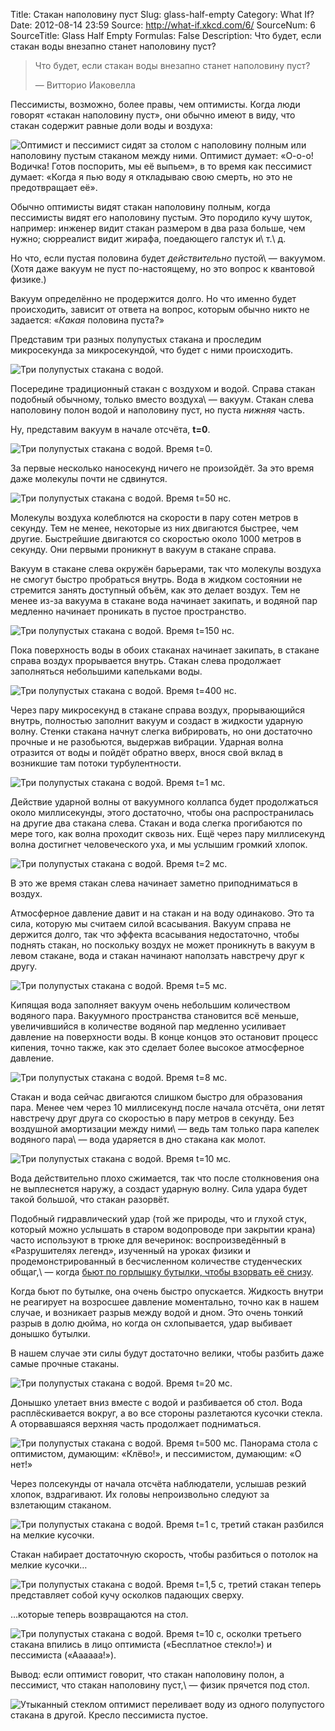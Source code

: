 Title: Стакан наполовину пуст
Slug: glass-half-empty
Category: What If?
Date: 2012-08-14 23:59
Source: http://what-if.xkcd.com/6/
SourceNum: 6
SourceTitle: Glass Half Empty
Formulas: False
Description: Что будет, если стакан воды внезапно станет наполовину пуст?

> Что будет, если стакан воды внезапно станет наполовину пуст?
>
> — Витторио Иаковелла

Пессимисты, возможно, более правы, чем оптимисты. Когда люди говорят «стакан наполовину пуст», они обычно имеют в виду, что стакан содержит равные доли воды и воздуха:

![](/uploads/006-glass-half-empty/glass_people_ru.png "Оптимист и пессимист сидят за столом с наполовину полным или наполовину пустым стаканом между ними. Оптимист думает: «О-о-о! Водичка! Готов поспорить, мы её выпьем», в то время как пессимист думает: «Когда я пью воду я откладываю свою смерть, но это не предотвращает её».")

Обычно оптимисты видят стакан наполовину полным, когда пессимисты видят его наполовину пустым. Это породило кучу шуток, например: инженер видит стакан размером в два раза больше, чем нужно; сюрреалист видит жирафа, поедающего галстук и\ т.\ д.

Но что, если пустая половина будет *действительно* пустой\ — вакуумом. (Хотя даже вакуум не пуст по-настоящему, но это вопрос к квантовой физике.)

Вакуум определённо не продержится долго. Но что именно будет происходить, зависит от ответа на вопрос, которым обычно никто не задается: «*Какая* половина пуста?»

Представим три разных полупустых стакана и проследим микросекунда за микросекундой, что будет с ними происходить.

![](/uploads/006-glass-half-empty/glass_three_ru.png "Три полупустых стакана с водой.")

Посередине традиционный стакан с воздухом и водой. Справа стакан подобный обычному, только вместо воздуха\ — вакуум. Стакан слева наполовину полон водой и наполовину пуст, но пуста _нижняя_ часть.

Ну, представим вакуум в начале отсчёта, **t=0**.

![](/uploads/006-glass-half-empty/glass_0s.png "Три полупустых стакана с водой. Время t=0.")

За первые несколько наносекунд ничего не произойдёт. За это время даже молекулы почти не сдвинутся.

![](/uploads/006-glass-half-empty/glass_50ns_ru.png "Три полупустых стакана с водой. Время t=50 нс.")

Молекулы воздуха колеблются на скорости в пару сотен метров в секунду. Тем не менее, некоторые из них двигаются быстрее, чем другие. Быстрейшие двигаются со скоростью около 1000 метров в секунду. Они первыми проникнут в вакуум в стакане справа.

Вакуум в стакане слева окружён барьерами, так что молекулы воздуха не смогут быстро пробраться внутрь. Вода в жидком состоянии не стремится занять доступный объём, как это делает воздух. Тем не менее из-за вакуума в стакане вода начинает закипать, и водяной пар медленно начинает проникать в пустое пространство.

![](/uploads/006-glass-half-empty/glass_150ns_ru.png "Три полупустых стакана с водой. Время t=150 нс.")

Пока поверхность воды в обоих стаканах начинает закипать, в стакане справа воздух прорывается внутрь. Стакан слева продолжает заполняться небольшими капельками воды.

![](/uploads/006-glass-half-empty/glass_400ns_ru.png "Три полупустых стакана с водой. Время t=400 нс.")

Через пару микросекунд в стакане справа воздух, прорывающийся внутрь, полностью заполнит вакуум и создаст в жидкости ударную волну. Стенки стакана начнут слегка вибрировать, но они достаточно прочные и не разобьются, выдержав вибрации. Ударная волна отразится от воды и пойдёт обратно вверх, внося свой вклад в возникшие там потоки турбулентности.

![](/uploads/006-glass-half-empty/glass_1ms_ru.png "Три полупустых стакана с водой. Время t=1 мс.")

Действие ударной волны от вакуумного коллапса будет продолжаться около миллисекунды, этого достаточно, чтобы она распространилась на другие два стакана слева. Стакан и вода слегка прогибаются по мере того, как волна проходит сквозь них. Ещё через пару миллисекунд волна достигнет человеческого уха, и мы услышим громкий хлопок.

![](/uploads/006-glass-half-empty/glass_2ms_ru.png "Три полупустых стакана с водой. Время t=2 мс.")

В это же время стакан слева начинает заметно приподниматься в воздух.

Атмосферное давление давит и на стакан и на воду одинаково. Это та сила, которую мы считаем силой всасывания. Вакуум справа не держится долго, так что эффекта всасывания недостаточно, чтобы поднять стакан, но поскольку воздух не может проникнуть в вакуум в левом стакане, вода и стакан начинают наползать навстречу друг к другу.

![](/uploads/006-glass-half-empty/glass_5ms_ru.png "Три полупустых стакана с водой. Время t=5 мс.")

Кипящая вода заполняет вакуум очень небольшим количеством водяного пара. Вакуумного пространства становится всё меньше, увеличившийся в количестве водяной пар медленно усиливает давление на поверхности воды. В конце концов это остановит процесс кипения, точно также, как это сделает более высокое атмосферное давление.

![](/uploads/006-glass-half-empty/glass_8ms_ru.png "Три полупустых стакана с водой. Время t=8 мс.")

Стакан и вода сейчас двигаются слишком быстро для образования пара. Менее чем через 10 миллисекунд после начала отсчёта, они летят навстречу друг друга со скоростью в пару метров в секунду. Без воздушной амортизации между ними\ — ведь там только пара капелек водяного пара\ — вода ударяется в дно стакана как молот.

![](/uploads/006-glass-half-empty/glass_10ms_ru.png "Три полупустых стакана с водой. Время t=10 мс.")

Вода действительно плохо сжимается, так что после столкновения она не выплеснется наружу, а создаст ударную волну. Сила удара будет такой большой, что стакан разорвёт.

Подобный гидравлический удар (той же природы, что и глухой стук, который можно услышать в старом водопроводе при закрытии крана) часто используют в трюке для вечеринок: воспроизведённый в «Разрушителях легенд», изученный на уроках физики и продемонстрированный в бесчисленном количестве студенческих общаг,\ — когда [бьют по горлышку бутылки, чтобы взорвать её снизу][1].

Когда бьют по бутылке, она очень быстро опускается. Жидкость внутри не реагирует на возросшее давление моментально, точно как в нашем случае, и возникает разрыв между водой и дном. Это очень тонкий разрыв в долю дюйма, но когда он схлопывается, удар выбивает донышко бутылки.

В нашем случае эти силы будут достаточно велики, чтобы разбить даже самые прочные стаканы.

![](/uploads/006-glass-half-empty/glass_20ms_ru.png "Три полупустых стакана с водой. Время t=20 мс.")

Донышко улетает вниз вместе с водой и разбивается об стол. Вода расплёскивается вокруг, а во все стороны разлетаются кусочки стекла. А оторвавшаяся верхняя часть продолжает подниматься.

![](/uploads/006-glass-half-empty/glass_500ms_ru.png "Три полупустых стакана с водой. Время t=500 мс. Панорама стола с оптимистом, думающим: «Клёво!», и пессимистом, думающим: «О нет!»")

Через полсекунды от начала отсчёта наблюдатели, услышав резкий хлопок, вздрагивают. Их головы непроизвольно следуют за взлетающим стаканом.

![](/uploads/006-glass-half-empty/glass_1s_ru.png "Три полупустых стакана с водой. Время t=1 с, третий стакан разбился на мелкие кусочки.")

Стакан набирает достаточную скорость, чтобы разбиться о потолок на мелкие кусочки…

![](/uploads/006-glass-half-empty/glass_1_5s_ru.png "Три полупустых стакана с водой. Время t=1,5 с, третий стакан теперь представляет собой кучу осколков падающих сверху.")

…которые теперь возвращаются на стол.

![](/uploads/006-glass-half-empty/glass_10s_ru.png "Три полупустых стакана с водой. Время t=10 с, осколки третьего стакана впились в лицо оптимиста («Бесплатное стекло!») и пессимиста («Аааааа!»).")

Вывод: если оптимист говорит, что стакан наполовину полон, а пессимист, что стакан наполовину пуст,\ — физик прячется под стол.

![](/uploads/006-glass-half-empty/glass_end_ru.png "Утыканный стеклом оптимист переливает воду из одного полупустого стакана в другой. Кресло пессимиста пустое.")

[1]: http://www.youtube.com/watch?v=77gWkl0ZUC8
